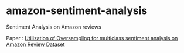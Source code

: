 # amazon-sentiment-analysis
Sentiment Analysis on Amazon reviews

Paper : [Utilization of Oversampling for multiclass sentiment analysis on Amazon Review Dataset](https://ieeexplore.ieee.org/abstract/document/8923260/)